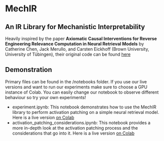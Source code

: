 # MechIR

## An IR Library for Mechanistic Interpretability

Heavily inspired by the paper **Axiomatic Causal Interventions for Reverse Engineering Relevance Computation in Neural Retrieval Models** by Catherine Chen, Jack Merullo, and Carsten Eickhoff (Brown University, University of Tübingen), their original code can be found [here](https://github.com/catherineschen/axiomatic-ir-interventions/tree/main)

## Demonstration

Primary files can be found in the /notebooks folder. If you use our live versions and want to run our experiments make sure to choose a GPU instance of Colab. You can easily change our notebook to observe different behaviour so try your own experiments!

* experiment.ipynb: This notebook demonstrates how to use the MechIR library to perform activation patching on a simple neural retrieval model. Here is a live version [on Colab](https://drive.google.com/file/d/1L34CPsgKSW8akHOet15j_nuuXNINX7gt/view?usp=sharing)
* activation_patching_considerations.ipynb: This notebook provides a more in-depth look at the activation patching process and the considerations that go into it. Here is a live version [on Colab](https://drive.google.com/file/d/1TSRCvixMo4YPRwDqsjf7kuci6fGwwQG2/view?usp=sharing)